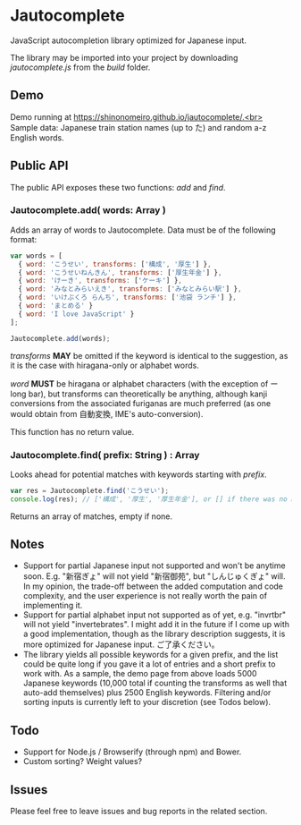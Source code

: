 # Jautocomplete
JavaScript autocompletion library optimized for Japanese input.

The library may be imported into your project by downloading <i>jautocomplete.js</i> from the <i>build</i> folder.

## Demo
Demo running at https://shinonomeiro.github.io/jautocomplete/.<br>
Sample data: Japanese train station names (up to た) and random a-z English words.

## Public API
The public API exposes these two functions: <i>add</i> and <i>find</i>.

### Jautocomplete.add( words: Array )
Adds an array of words to Jautocomplete. Data must be of the following format:

```javascript
var words = [
  { word: 'こうせい', transforms: ['構成', '厚生'] },
  { word: 'こうせいねんきん', transforms: ['厚生年金'] },
  { word: 'けーき', transforms: ['ケーキ'] },
  { word: 'みなとみらいえき', transforms: ['みなとみらい駅'] },
  { word: 'いけぶくろ らんち', transforms: ['池袋 ランチ'] },
  { word: 'まとめる' }
  { word: 'I love JavaScript' }
];

Jautocomplete.add(words);
```
<i>transforms</i> <b>MAY</b> be omitted if the keyword is identical to the suggestion, as it is the case with hiragana-only or alphabet words.

<i>word</i> <b>MUST</b> be hiragana or alphabet characters (with the exception of ー long bar), but transforms can theoretically be anything, although kanji conversions from the associated furiganas are much preferred (as one would obtain from 自動変換, IME's auto-conversion).

This function has no return value.

### Jautocomplete.find( prefix: String ) : Array
Looks ahead for potential matches with keywords starting with <i>prefix</i>.

```javascript
var res = Jautocomplete.find('こうせい');
console.log(res); // ['構成', '厚生', '厚生年金'], or [] if there was no match.
```
Returns an array of matches, empty if none.

## Notes
- Support for partial Japanese input not supported and won't be anytime soon. E.g. "新宿ぎょ" will not yield "新宿御苑", but "しんじゅくぎょ" will. In my opinion, the trade-off between the added computation and code complexity, and the user experience is not really worth the pain of implementing it.
- Support for partial alphabet input not supported as of yet, e.g. "invrtbr" will not yield "invertebrates". I might add it in the future if I come up with a good implementation, though as the library description suggests, it is more optimized for Japanese input. ご了承ください。
- The library yields all possible keywords for a given prefix, and the list could be quite long if you gave it a lot of entries and a short prefix to work with. As a sample, the demo page from above loads 5000 Japanese keywords (10,000 total if counting the transforms as well that auto-add themselves) plus 2500 English keywords. Filtering and/or sorting inputs is currently left to your discretion (see Todos below).

## Todo
- Support for Node.js / Browserify (through npm) and Bower.
- Custom sorting? Weight values?

## Issues
Please feel free to leave issues and bug reports in the related section.
